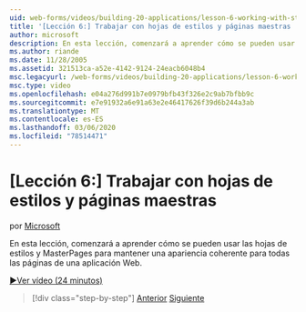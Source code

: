```yaml
---
uid: web-forms/videos/building-20-applications/lesson-6-working-with-stylesheets-and-master-pages
title: '[Lección 6:] Trabajar con hojas de estilos y páginas maestras | Microsoft Docs'
author: microsoft
description: En esta lección, comenzará a aprender cómo se pueden usar las hojas de estilos y MasterPages para mantener una apariencia coherente para todas las páginas de una aplicación Web.
ms.author: riande
ms.date: 11/28/2005
ms.assetid: 321513ca-a52e-4142-9124-24eacb6048b4
msc.legacyurl: /web-forms/videos/building-20-applications/lesson-6-working-with-stylesheets-and-master-pages
msc.type: video
ms.openlocfilehash: e04a276d991b7e0979bfb43f326e2c9ab7bfbb9c
ms.sourcegitcommit: e7e91932a6e91a63e2e46417626f39d6b244a3ab
ms.translationtype: MT
ms.contentlocale: es-ES
ms.lasthandoff: 03/06/2020
ms.locfileid: "78514471"
---
```

# <a name="lesson-6-working-with-stylesheets-and-master-pages"></a>[Lección 6:] Trabajar con hojas de estilos y páginas maestras

por [Microsoft](https://github.com/microsoft)

En esta lección, comenzará a aprender cómo se pueden usar las hojas de estilos y MasterPages para mantener una apariencia coherente para todas las páginas de una aplicación Web.

[&#9654;Ver vídeo (24 minutos)](https://channel9.msdn.com/Blogs/ASP-NET-Site-Videos/lesson-6-working-with-stylesheets-and-master-pages)

> [!div class="step-by-step"]
> [Anterior](lesson-5-debugging-and-tracing-your-website.md)
> [Siguiente](lesson-7-databinding-to-user-interface-controls.md)
